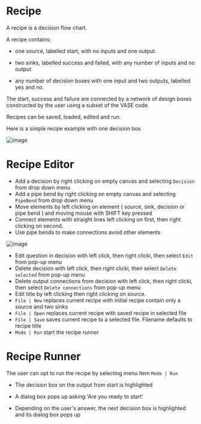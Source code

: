 # Recipe
A recipe is a decision flow chart.

A recipe contains:

 -  one source, labelled start, with no inputs and one output.

 - two sinks, labelled success and failed, with any number of inputs and no output

- any number of decision boxes with one input and two outputs, labelled yes and no.

The start, success and failure are connected by a network of design boxes  constructed by the user using a subset of the VASE code.

Recipes can be saved, loaded, edited and run.

Here is a simple recipe example with one decision box

![image](https://github.com/user-attachments/assets/f6ddbe9a-aaef-49c1-9fd6-c142706b616a)

# Recipe Editor

* Add a decision by right clicking on empty canvas and selecting `Decision` from drop down menu
* Add a pipe bend by right clicking on empty canvas and selecting `PipeBend` from drop down menu
* Move elements by left clicking on element ( source, sink, decision or pipe bend ) and moving mouse with SHIFT key pressed
* Connect elements with straight lines left clicking on first, then right clicking on second.
* Use pipe bends to make connections avoid other elements

![image](https://github.com/user-attachments/assets/57b71454-fc88-4326-8ccb-3f734d87feac)

* Edit question in decision with left click, then right clicki, then select `Edit` from pop-up menu
* Delete decision with left click, then right clicki, then select `Delete selected` from pop-up menu
* Delete output connections from decision  with left click, then right clicki, then select `Delete connections` from pop-up menu
* Edit title by left clicking then right clicking on source.
* `File | New` replaces current recipe with initial recipe contain only a source and two sinks
* `File | Open` replaces current recipe with saved recipe in selected file
* `File | Save` saves current recipe to a selected file.  Filename defaults to recipe title
* `Mode | Run` start the recipe runner

# Recipe Runner

The user can opt to run the recipe by selecting menu item `Mode | Run`

- The decision box on the output from start is highlighted

- A dialog box pops up asking 'Are you ready to start'

- Depending on the user's answer, the next decision box is highlighted and its dialog box pops up


